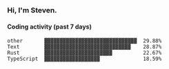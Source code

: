 ### Hi, I'm Steven.

#### Coding activity (past 7 days)
```
other       ▓▓▓▓▓▓▓▓▓▓▓▓▓▓▓▓▓▓▓▓▓▓▓▓▓▓▓▓▓▓  29.88%
Text        ▓▓▓▓▓▓▓▓▓▓▓▓▓▓▓▓▓▓▓▓▓▓▓▓▓▓▓▓    28.87%
Rust        ▓▓▓▓▓▓▓▓▓▓▓▓▓▓▓▓▓▓▓▓▓▓          22.67%
TypeScript  ▓▓▓▓▓▓▓▓▓▓▓▓▓▓▓▓▓▓              18.59%
```
